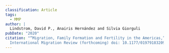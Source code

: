 ```yaml
---
classification: Article
tags:
  - MMP
author: |
  Lindstrom, David P., Anairis Hernández and Silvia Giorguli	
pubDate: "2020"
citation: "“Migration, Family Formation and Fertility in the Americas,”
  International Migration Review (forthcoming) doi: 10.1177/0197918320923353"
---
```

